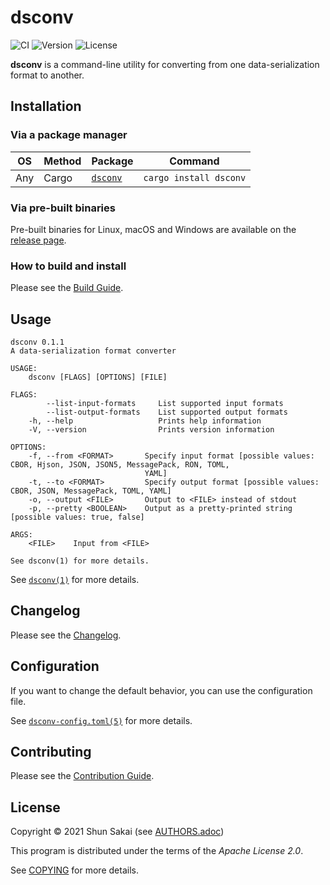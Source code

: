 # dsconv

![CI](https://github.com/sorairolake/dsconv/workflows/CI/badge.svg)
![Version](https://img.shields.io/crates/v/dsconv)
![License](https://img.shields.io/crates/l/dsconv)

**dsconv** is a command-line utility for converting from one
data-serialization format to another.

## Installation

### Via a package manager

| OS  | Method | Package                                     | Command                |
|-----|--------|---------------------------------------------|------------------------|
| Any | Cargo  | [`dsconv`](https://crates.io/crates/dsconv) | `cargo install dsconv` |

### Via pre-built binaries

Pre-built binaries for Linux, macOS and Windows are available on the
[release page](https://github.com/sorairolake/dsconv/releases).

### How to build and install

Please see the [Build Guide](BUILD.adoc).

## Usage

    dsconv 0.1.1
    A data-serialization format converter

    USAGE:
        dsconv [FLAGS] [OPTIONS] [FILE]

    FLAGS:
            --list-input-formats     List supported input formats
            --list-output-formats    List supported output formats
        -h, --help                   Prints help information
        -V, --version                Prints version information

    OPTIONS:
        -f, --from <FORMAT>       Specify input format [possible values: CBOR, Hjson, JSON, JSON5, MessagePack, RON, TOML,
                                  YAML]
        -t, --to <FORMAT>         Specify output format [possible values: CBOR, JSON, MessagePack, TOML, YAML]
        -o, --output <FILE>       Output to <FILE> instead of stdout
        -p, --pretty <BOOLEAN>    Output as a pretty-printed string [possible values: true, false]

    ARGS:
        <FILE>    Input from <FILE>

    See dsconv(1) for more details.

See [`dsconv(1)`](doc/man/man1/dsconv.1.adoc) for more details.

## Changelog

Please see the [Changelog](CHANGELOG.adoc).

## Configuration

If you want to change the default behavior, you can use the
configuration file.

See [`dsconv-config.toml(5)`](doc/man/man5/dsconv-config.toml.5.adoc)
for more details.

## Contributing

Please see the [Contribution Guide](CONTRIBUTING.adoc).

## License

Copyright © 2021 Shun Sakai (see [AUTHORS.adoc](AUTHORS.adoc))

This program is distributed under the terms of the *Apache License 2.0*.

See [COPYING](COPYING) for more details.
